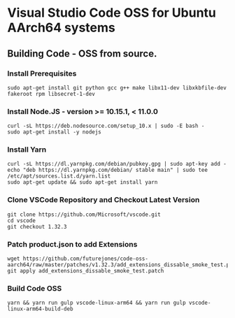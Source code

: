 # Visual Studio Code OSS for Ubuntu AArch64 systems
## Building Code - OSS from source.
### Install Prerequisites
````
sudo apt-get install git python gcc g++ make libx11-dev libxkbfile-dev fakeroot rpm libsecret-1-dev
````

### Install Node.JS - version >= 10.15.1, < 11.0.0
````
curl -sL https://deb.nodesource.com/setup_10.x | sudo -E bash -
sudo apt-get install -y nodejs
````

### Install Yarn
````
curl -sL https://dl.yarnpkg.com/debian/pubkey.gpg | sudo apt-key add -
echo "deb https://dl.yarnpkg.com/debian/ stable main" | sudo tee /etc/apt/sources.list.d/yarn.list
sudo apt-get update && sudo apt-get install yarn
````

### Clone VSCode Repository and Checkout Latest Version
````
git clone https://github.com/Microsoft/vscode.git
cd vscode
git checkout 1.32.3
````

### Patch product.json to add Extensions
````
wget https://github.com/futurejones/code-oss-aarch64/raw/master/patches/v1.32.3/add_extensions_dissable_smoke_test.patch
git apply add_extensions_dissable_smoke_test.patch
````

### Build Code OSS
````
yarn && yarn run gulp vscode-linux-arm64 && yarn run gulp vscode-linux-arm64-build-deb
````

